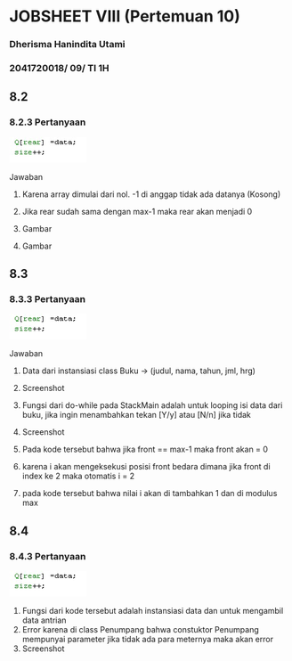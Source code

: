# JOBSHEET VIII (Pertemuan 10)

### Dherisma Hanindita Utami
### 2041720018/ 09/ TI 1H

## 8.2
### 8.2.3 Pertanyaan
<img src="./ss/1.jpeg">

Jawaban
1. Karena array dimulai dari nol. -1 di anggap tidak ada datanya (Kosong)
2. Jika rear sudah sama dengan max-1 maka rear akan menjadi 0
3. Gambar

4. Gambar


## 8.3
### 8.3.3 Pertanyaan
<img src="./ss/1.jpeg">

Jawaban
1. Data dari instansiasi class Buku -> (judul, nama, tahun, jml, hrg)
2. Screenshot

3. Fungsi dari do-while pada StackMain adalah untuk looping isi data dari buku, jika ingin menambahkan tekan [Y/y] atau [N/n] jika tidak
4. Screenshot


5. Pada kode tersebut bahwa jika front == max-1 maka front akan = 0
6. karena i akan mengeksekusi posisi front bedara dimana jika front di index ke 2 maka otomatis i = 2
7. pada kode tersebut bahwa nilai i akan di tambahkan 1 dan di modulus max

## 8.4
### 8.4.3 Pertanyaan
<img src="./ss/1.jpeg">

1. Fungsi dari kode tersebut adalah instansiasi data dan untuk mengambil data antrian
2. Error karena di class Penumpang bahwa constuktor Penumpang mempunyai parameter jika tidak ada para meternya maka akan error
3. Screenshot